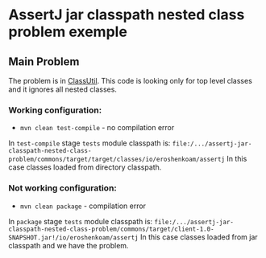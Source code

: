 # AssertJ jar classpath nested class problem exemple
 
## Main Problem

The problem is in [ClassUtil](https://github.com/joel-costigliola/assertj-assertions-generator/blob/master/src/main/java/org/assertj/assertions/generator/util/ClassUtil.java#L119). 
This code is looking only for top level classes and it ignores all nested classes. 

### Working configuration: 

* `mvn clean test-compile` - no compilation error

In `test-compile` stage `tests` module classpath is: 
`file:/.../assertj-jar-classpath-nested-class-problem/commons/target/target/classes/io/eroshenkoam/assertj`
In this case classes loaded from directory classpath.

### Not working configuration: 

* `mvn clean package` - compilation error

In `package` stage `tests` module classpath is: 
`file:/.../assertj-jar-classpath-nested-class-problem/commons/target/client-1.0-SNAPSHOT.jar!/io/eroshenkoam/assertj`
In this case classes loaded from jar classpath and we have the problem.
